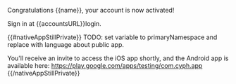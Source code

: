 Congratulations {{name}}, your account is now activated!

Sign in at {{accountsURL}}login.

{{#nativeAppStillPrivate}}
TODO: set variable to primaryNamespace and replace with language about public app.

You'll receive an invite to access the iOS app shortly, and the Android app is available here: https://play.google.com/apps/testing/com.cyph.app
{{/nativeAppStillPrivate}}
